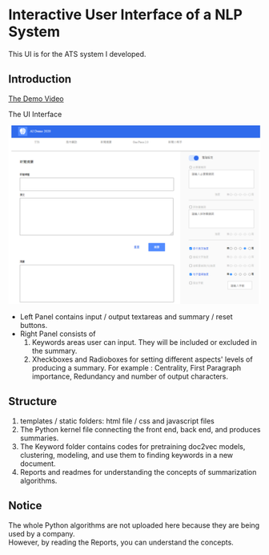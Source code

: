 # Interactive User Interface of a NLP System
This UI is for the ATS system I developed.

## Introduction
[The Demo Video](https://www.youtube.com/watch?v=I4NF0fCviHI)  

The UI Interface

![UI Screen Shot](/static/img/ScreenShot.png)


* Left Panel contains input / output textareas and summary / reset buttons.
* Right Panel consists of 
  1. Keywords areas user can input. They will be included or excluded in the summary.
  2. Xheckboxes and Radioboxes for setting different aspects' levels of producing a summary.
    For example : Centrality, First Paragraph importance, Redundancy and number of output characters.

## Structure
1. templates / static folders: html file / css and javascript files
2. The Python kernel file connecting the front end, back end, and produces summaries.
3. The Keyword folder contains codes for pretraining doc2vec models, clustering, modeling, and use them to finding keywords in a new document.
3. Reports and readmes for understanding the concepts of summarization algorithms.

## Notice
The whole Python algorithms are not uploaded here because they are being used by a company.  
However, by reading the Reports, you can understand the concepts.

